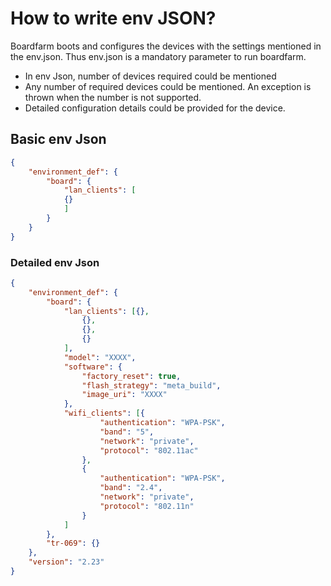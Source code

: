 # How to write env JSON?

Boardfarm boots and configures the devices with the settings mentioned in the env.json. Thus env.json is a mandatory parameter to run boardfarm.

- In env Json, number of devices required could be mentioned
- Any number of required devices could be mentioned. An exception is thrown when the number is not supported.
- Detailed configuration details could be provided for the device.

## Basic env Json

```json
{
    "environment_def": {
        "board": {
            "lan_clients": [
            {}
            ]
        }
    }
}
```

### Detailed env Json

```json
{
    "environment_def": {
        "board": {
            "lan_clients": [{},
                {},
                {},
                {}
            ],
            "model": "XXXX",
            "software": {
                "factory_reset": true,
                "flash_strategy": "meta_build",
                "image_uri": "XXXX"
            },
            "wifi_clients": [{
                    "authentication": "WPA-PSK",
                    "band": "5",
                    "network": "private",
                    "protocol": "802.11ac"
                },
                {
                    "authentication": "WPA-PSK",
                    "band": "2.4",
                    "network": "private",
                    "protocol": "802.11n"
                }
            ]
        },
        "tr-069": {}
    },
    "version": "2.23"
}
```
